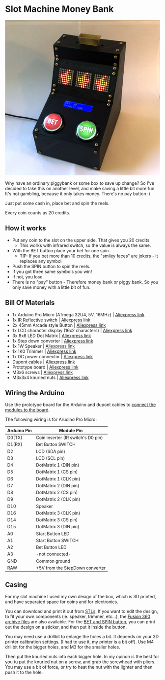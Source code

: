 # Slot Machine Money Bank

![Slot Machine Money Bank](./assets/title_photo_thumb.jpg)

Why have an ordinary piggybank or some box to save up change? So I've decided to take this on another level, and make saving a little bit more fun. It's not gambling, because it only takes money. There's no pay button :)

Just put some cash in, place bet and spin the reels.

Every coin counts as 20 credits.

## How it works

- Put any coin to the slot on the upper side. That gives you 20 credits.
    - This works with infrared switch, so the value is always the same.
- With the BET button place your bet for one spin.
    - TIP: If you bet more than 10 credits, the "smiley faces" are jokers - it replaces any symbol
- Push the SPIN button to spin the reels.
- If you got three same symbols you win!
- If not, you lose.
- There is no "pay" button - Therefore money bank or piggy bank. So you only save money with a little bit of fun.

## Bill Of Materials
- 1x Arduino Pro Micro (ATmega 32U4, 5V, 16MHz) | [Aliexpress link](https://www.aliexpress.com/item/New-Pro-Micro-for-arduino-ATmega32U4-5V-16MHz-Module-with-2-row-pin-header-For-Leonardo/32768308647.html)
- 1x IR Reflective switch | [Aliexpress link](https://www.aliexpress.com/item/1PCS-TCRT5000-Infrared-Reflective-IR-Photoelectric-Switch-Barrier-Line-Track-Sensor-Module/32817041068.html)
- 2x 45mm Arcade style Button | [Aliexpress link](https://www.aliexpress.com/item/45mm-Push-Button-Arcade-Button-Led-Micro-Switch-5V-12V-Power-Button-Switch-Set-Green-Yellow/32947388048.html)
- 1x LCD character display (16x2 characters) | [Aliexpress link](https://www.aliexpress.com/item/LCD-display-LCD1602-module-Blue-screen-1602-i2c-LCD-Display-Module-HD44780-16x2-IIC-Character-1602/32988862895.html)
- 3x 8x8 LED Dot Matrix | [Aliexpress link](https://www.aliexpress.com/item/1set-MAX7219-dot-matrix-module-control-module-MCU-control-drive-LED-module-display-module-Hbm0316/32910358174.html)
- 1x Step down converter | [Aliexpress link](https://www.aliexpress.com/item/DC-DC-Auto-Boost-Buck-adjustable-step-down-Converter-XL6009-Module-Solar-Voltage/1859100256.html)
- 1x 1W Speaker | [Aliexpress link](https://www.aliexpress.com/item/High-quality-Jtron-DIY-50mm-1W-8-Ohms-Speaker-Bronze-free-shipping/32297391375.html) 
- 1x 1K0 Trimmer | [Aliexpress link](https://www.aliexpress.com/item/3386P-2K-OHM-1-2W-Trimmer-Potentiometer-3386P-1-202-x-100PCS/2017187211.html)
- 1x DC power connector | [Aliexpress link](https://www.aliexpress.com/item/10PCS-DC-Power-Connector-pin-2-1x5-5mm-Female-Plug-Jack-Male-Plug-Jack-Socket-Adapter/32962556698.html)
- Dupont cables | [Aliexpress link](https://www.aliexpress.com/item/Free-shipping-Dupont-line-120pcs-20cm-male-to-male-male-to-female-and-female-to-female/32390991500.html)
- Prototype board | [Aliexpress link](https://www.aliexpress.com/item/10Pcs-Prototype-Paper-Copper-PCB-Universal-Experiment-Matrix-Circuit-Board-5x7CM-Diy-Kit/32888221246.html)
- M3x6 screws | [Aliexpress link](https://www.aliexpress.com/item/100PCS-M3-series-10-9-round-head-hex-socket-screws-M3-6-8-10-12-50/32773301883.html)
- M3x3x4 knurled nuts | [Aliexpress link](https://www.aliexpress.com/item/100pcs-M2-M2-5-M3-Copper-Inserts-Brass-Double-Pass-Knurl-Nut-Embedded-Fastener/32842866575.html)

## Wiring the Arduino
Use the prototype board for the Arduino and dupont cables to [connect the modules to the board](./assets/slot_machine_arduino_pinout.png).


The following wiring is for Arudino Pro Micro:

| Arduino Pin | Module Pin |
| -- | -- |
| D0(TX) | Coin inserter (IR switch's D0 pin) |
| D1(RX) | Bet Button SWITCH |
| D2 | LCD (SDA pin) |
| D3 | LCD (SCL pin) |
| D4 | DotMatrix 1 (DIN pin) |
| D5 | DotMatrix 1 (CS pin) |
| D6 | DotMatrix 1 (CLK pin) |
| D7 | DotMatrix 2 (DIN pin) |
| D8 | DotMatrix 2 (CS pin) |
| D9 | DotMatrix 2 (CLK pin) |
| D10 | Speaker |
| D16 | DotMatrix 3 (CLK pin) |
| D14 | DotMatrix 3 (CS pin) |
| D15 | DotMatrix 3 (DIN pin) |
| A0 | Start Button LED |
| A1 | Start Button SWITCH |
| A2 | Bet Button LED |
| A3 | -not connected- |
| GND | Common ground |
| RAW | +5V from the StepDown converter |


## Casing
For my slot machine I used my own design of the box, which is 3D printed, and have separated space for coins and for electronics.


You can download and print it out from [STLs](./assets/stl/). If you want to edit the design, to fit your own components (ie. speaker, trimmer, etc...), the [Fusion 360 archive files](./assets/fusion_360/) are also available. For the [BET and SPIN button](./assets/graphics/button_design.pdf), you can print out the design on a sticker, and then put it inside the button.


You may need use a drillbit to enlarge the holes a bit. It depends on your 3D printer calibration settings. (I had to use it, my printer is a bit off). Use M4 drillbit for the bigger holes, and M3 for the smaller holes.

Then put the knurled nuts into each bigger hole. In my opinon is the best for you tu put the knurled nut on a screw, and grab the screwhead with pliers. You may use a bit of force, or try to heat the nut with the lighter and then push it to the hole.